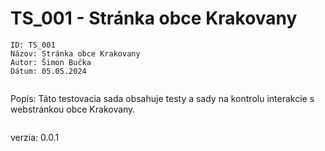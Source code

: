 # TS_001 - Stránka obce Krakovany

```
ID: TS_001
Názov: Stránka obce Krakovany
Autor: Šimon Bučka
Dátum: 05.05.2024
```


```

```
Popis: Táto testovacia sada obsahuje testy a sady na kontrolu interakcie s webstránkou obce Krakovany.
```

```
verzia: 0.0.1
```
